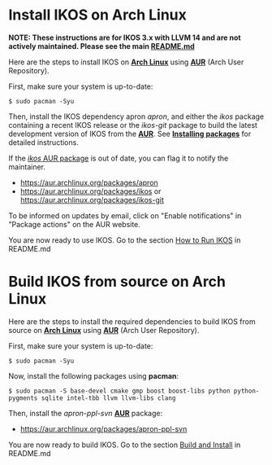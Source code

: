 Install IKOS on Arch Linux
==========================

**NOTE: These instructions are for IKOS 3.x with LLVM 14 and are not actively maintained. Please see the main [README.md](../../../README.md)**

Here are the steps to install IKOS on **[Arch Linux](https://www.archlinux.org/)** using **[AUR](https://aur.archlinux.org/)** (Arch User Repository).

First, make sure your system is up-to-date:

```
$ sudo pacman -Syu
```

Then, install the IKOS dependency apron *apron*, and either the *ikos* package containing a recent IKOS release or the *ikos-git* package to build the latest development version of IKOS from the **[AUR](https://aur.archlinux.org/)**. See **[Installing packages](https://wiki.archlinux.org/index.php/Arch_User_Repository#Installing_packages)** for detailed instructions.

If the [*ikos* AUR package](https://aur.archlinux.org/packages/ikos) is out of date, you can flag it to notify the maintainer.

* https://aur.archlinux.org/packages/apron
* https://aur.archlinux.org/packages/ikos or https://aur.archlinux.org/packages/ikos-git

To be informed on updates by email, click on "Enable notifications" in "Package actions" on the AUR website.

You are now ready to use IKOS. Go to the section [How to Run IKOS](../../../README.md#how-to-run-ikos) in README.md

Build IKOS from source on Arch Linux
====================================

Here are the steps to install the required dependencies to build IKOS from source on **[Arch Linux](https://www.archlinux.org/)** using **[AUR](https://aur.archlinux.org/)** (Arch User Repository).

First, make sure your system is up-to-date:

```
$ sudo pacman -Syu
```

Now, install the following packages using **pacman**:

```
$ sudo pacman -S base-devel cmake gmp boost boost-libs python python-pygments sqlite intel-tbb llvm llvm-libs clang
```

Then, install the *apron-ppl-svn* **[AUR](https://aur.archlinux.org/)** package:

* https://aur.archlinux.org/packages/apron-ppl-svn

You are now ready to build IKOS. Go to the section [Build and Install](../../../README.md#build-and-install) in README.md
